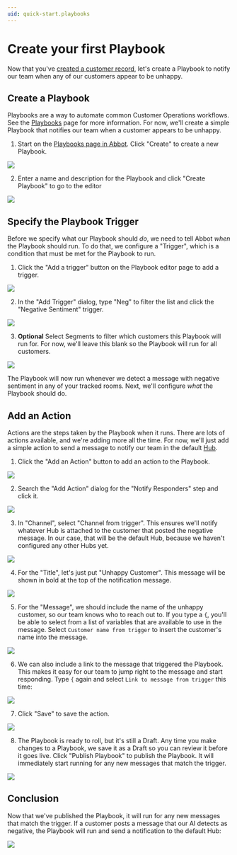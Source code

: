 ```yaml
---
uid: quick-start.playbooks
---
```


# Create your first Playbook

Now that you've [created a customer record](xref:quick-start.customer-setup), let's create a Playbook to notify our team when any of our customers appear to be unhappy.

## Create a Playbook

Playbooks are a way to automate common Customer Operations workflows.
See the [Playbooks](xref:playbooks) page for more information.
For now, we'll create a simple Playbook that notifies our team when a customer appears to be unhappy.

1. Start on the [Playbooks page in Abbot](https://app.ab.bot/Playbooks). Click "Create" to create a new Playbook.

<img src="/public/images/articles/quick-start.Playbooks/create-Playbook-button.png">

2. Enter a name and description for the Playbook and click "Create Playbook" to go to the editor

<img src="/public/images/articles/quick-start.Playbooks/create-Playbook-page.png">

## Specify the Playbook Trigger

Before we specify what our Playbook should _do_, we need to tell Abbot _when_ the Playbook should run.
To do that, we configure a "Trigger", which is a condition that must be met for the Playbook to run.

1. Click the "Add a trigger" button on the Playbook editor page to add a trigger.

<img src="/public/images/articles/quick-start.Playbooks/add-trigger-button.png">

2. In the "Add Trigger" dialog, type "Neg" to filter the list and click the "Negative Sentiment" trigger.

<img src="/public/images/articles/quick-start.Playbooks/add-trigger-neg-search.png">

3. **Optional** Select Segments to filter which customers this Playbook will run for. For now, we'll leave this blank so the Playbook will run for all customers.

<img src="/public/images/articles/quick-start.Playbooks/add-trigger-choose-segment.png">

The Playbook will now run whenever we detect a message with negative sentiment in any of your tracked rooms.
Next, we'll configure _what_ the Playbook should do.

## Add an Action

Actions are the steps taken by the Playbook when it runs.
There are lots of actions available, and we're adding more all the time.
For now, we'll just add a simple action to send a message to notify our team in the default [Hub](xref:conversation-management.hubs).

1. Click the "Add an Action" button to add an action to the Playbook.

<img src="/public/images/articles/quick-start.Playbooks/add-action-button.png">

2. Search the "Add Action" dialog for the "Notify Responders" step and click it.

<img src="/public/images/articles/quick-start.playbooks/add-action-notify-search.png">

3. In "Channel", select "Channel from trigger". This ensures we'll notify whatever Hub is attached to the customer that posted the negative message. In our case, that will be the default Hub, because we haven't configured any other Hubs yet.

<img src="/public/images/articles/quick-start.playbooks/notify-responders-channel.png">

4. For the "Title", let's just put "Unhappy Customer". This message will be shown in bold at the top of the notification message.

<img src="/public/images/articles/quick-start.playbooks/notify-responders-title.png">

5. For the "Message", we should include the name of the unhappy customer, so our team knows who to reach out to. If you type a `{`, you'll be able to select from a list of variables that are available to use in the message. Select `Customer name from trigger` to insert the customer's name into the message.

<img src="/public/images/articles/quick-start.playbooks/notify-responders-message-customer-name-variable.png">

6. We can also include a link to the message that triggered the Playbook. This makes it easy for our team to jump right to the message and start responding. Type `{` again and select `Link to message from trigger` this time:

<img src="/public/images/articles/quick-start.playbooks/notify-responders-message-link-message-variable.png">

7. Click "Save" to save the action.

<img src="/public/images/articles/quick-start.playbooks/notify-responders-full-action.png">

8. The Playbook is ready to roll, but it's still a Draft. Any time you make changes to a Playbook, we save it as a Draft so you can review it before it goes live. Click "Publish Playbook" to publish the Playbook. It will immediately start running for any new messages that match the trigger.

<img src="/public/images/articles/quick-start.playbooks/notify-responders-publish.png">

## Conclusion

Now that we've published the Playbook, it will run for any new messages that match the trigger.
If a customer posts a message that our AI detects as negative, the Playbook will run and send a notification to the default Hub:

<img src="/public/images/articles/quick-start.playbooks/negative-sentiment-notification.png">

